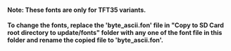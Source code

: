 #### Note: These fonts are only for TFT35 variants.

**To change the fonts, replace the 'byte_ascii.fon' file in "Copy to SD Card root directory to update/fonts" folder with any one of the font file in this folder and rename the copied file to 'byte_ascii.fon'.**
